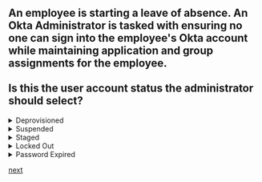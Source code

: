 ## An employee is starting a leave of absence. An Okta Administrator is tasked with ensuring no one can sign into the employee's Okta account while maintaining application and group assignments for the employee.<br><br>Is this the user account status the administrator should select?

<details>
  <summary>Deprovisioned</summary>
<p>
  No
</p>
</details>

<details>
  <summary>Suspended</summary>
<p>
  Yes
</p>
</details>

<details>
  <summary>Staged</summary>
<p>
  No
</p>
</details>

<details>
  <summary>Locked Out</summary>
<p>
  No
</p>
</details>

<details>
  <summary>Password Expired</summary>
<p>
  No
</p>
</details>






[next](19.md)
